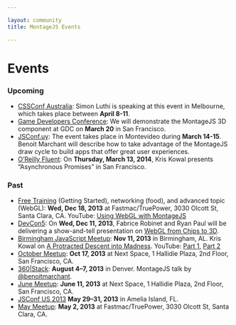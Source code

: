 ```yaml
---

layout: community
title: MontageJS Events

---
```


# Events

### Upcoming

* [CSSConf Australia](http://2014.cssconf.com.au/): Simon Luthi is speaking at this event in Melbourne, which takes place between __April 8-11__.
* [Game Developers Conference](http://www.gdconf.com/): We will demonstrate the MontageJS 3D component at GDC on __March 20__ in San Francisco.
* [JSConf.uy](http://jsconf.uy/): The event takes place in Montevideo during __March 14-15__. Benoit Marchant will describe how to take advantage of the MontageJS draw cycle to build apps that offer great user experiences.
* [O’Reilly Fluent](http://fluentconf.com/fluent2014/public/schedule/detail/32640): On __Thursday, March 13, 2014__, Kris Kowal presents “Asynchronous Promises” in San Francisco.

### Past

* [Free Training](http://www.meetup.com/Montage-Developers-of-Silicon-Valley/events/154749222/) (Getting Started), networking (food), and advanced topic (WebGL): __Wed, Dec 18, 2013__ at Fastmac/TruePower, 3030 Olcott St, Santa Clara, CA. YouTube: [Using WebGL with MontageJS](http://www.youtube.com/watch?v=RY9qkYvEzuo)
* [DevCon5](http://www.html5report.com/conference/california/): On __Wed, Dec 11, 2013__, Fabrice Robinet and Ryan Paul will be delivering a show-and-tell presentation on [WebGL from Chips to 3D](http://www.html5report.com/conference/california/agenda.aspx#A-07). 
* [Birmingham JavaScript Meetup](http://www.meetup.com/bhm-js/events/146862862/): __Nov 11, 2013__ in Birmingham, AL. Kris Kowal on [A Protracted Descent into Madness](http://tale.gg/bhmjs/). YouTube: [Part 1](https://www.youtube.com/watch?v=h442hytxMtU), [Part 2](http://www.youtube.com/watch?v=P2rNoWlB9MI&feature=youtu.be)
* [October Meetup](http://www.meetup.com/Montage-Developers-of-Silicon-Valley/events/144757442/): __Oct 17, 2013__ at Next Space, 1 Hallidie Plaza, 2nd Floor, San Francisco, CA.
* [360|Stack](http://www.360stack.com/): __August 4–7, 2013__ in Denver. MontageJS talk by [@benoitmarchant](https://twitter.com/benoitmarchant).
* [June Meetup](http://www.meetup.com/Montage-Developers-of-Silicon-Valley/events/121072702/):  __June 11, 2013__ at Next Space, 1 Hallidie Plaza, 2nd Floor, San Francisco, CA.
* [JSConf US 2013](http://2013.jsconf.us/) __May 29–31, 2013__ in Amelia Island, FL.
* [May Meetup](http://www.meetup.com/Montage-Developers-of-Silicon-Valley/events/115817212/): __May 2, 2013__ at Fastmac/TruePower, 3030 Olcott St, Santa Clara, CA.

